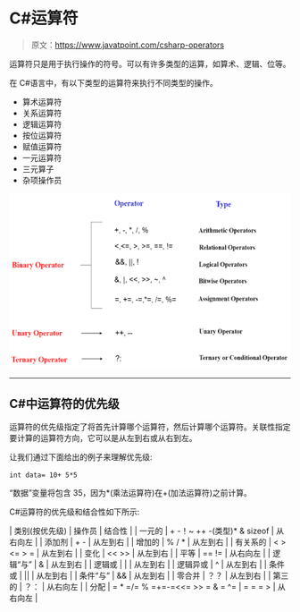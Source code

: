 # C#运算符

> 原文：<https://www.javatpoint.com/csharp-operators>

运算符只是用于执行操作的符号。可以有许多类型的运算，如算术、逻辑、位等。

在 C#语言中，有以下类型的运算符来执行不同类型的操作。

*   算术运算符
*   关系运算符
*   逻辑运算符
*   按位运算符
*   赋值运算符
*   一元运算符
*   三元算子
*   杂项操作员

![CSHARP Operators 1](img/6c94771cec45edc9b642e3d995e90699.png)

* * *

## C#中运算符的优先级

运算符的优先级指定了将首先计算哪个运算符，然后计算哪个运算符。关联性指定要计算的运算符方向，它可以是从左到右或从右到左。

让我们通过下面给出的例子来理解优先级:

```
int data= 10+ 5*5

```

“数据”变量将包含 35，因为*(乘法运算符)在+(加法运算符)之前计算。

C#运算符的优先级和结合性如下所示:

| 类别(按优先级) | 操作员 | 结合性 |
| 一元的 | + -！~ ++ -(类型)* & sizeof | 从右向左 |
| 添加剂 | + - | 从左到右 |
| 增加的 | % / * | 从左到右 |
| 有关系的 | < > <= > = | 从左到右 |
| 变化 | << >> | 从左到右 |
| 平等 | == != | 从右向左 |
| 逻辑“与” | & | 从左到右 |
| 逻辑或 | &#124; | 从左到右 |
| 逻辑异或 | ^ | 从左到右 |
| 条件或 | &#124;&#124; | 从左到右 |
| 条件“与” | && | 从左到右 |
| 零合并 | ？？ | 从左到右 |
| 第三的 | ？： | 从右向左 |
| 分配 | = * =/= % =+=-=<<= >> = & = ^= &#124; = = = > | 从右向左 |